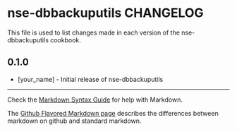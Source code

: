 nse-dbbackuputils CHANGELOG
===========================

This file is used to list changes made in each version of the nse-dbbackuputils cookbook.

0.1.0
-----
- [your_name] - Initial release of nse-dbbackuputils

- - -
Check the [Markdown Syntax Guide](http://daringfireball.net/projects/markdown/syntax) for help with Markdown.

The [Github Flavored Markdown page](http://github.github.com/github-flavored-markdown/) describes the differences between markdown on github and standard markdown.
